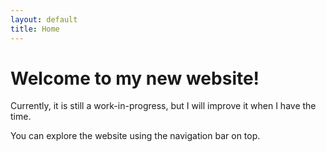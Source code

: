 ```yaml
---
layout: default
title: Home
---
```

<h1>Welcome to my new website!</h1>
<p>Currently, it is still a work-in-progress, but I will improve it when I have the time.</p>
<p>You can explore the website using the navigation bar on top.</p>
